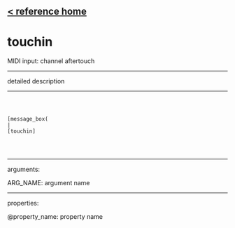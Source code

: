 [< reference home](ceammc_lib.html)
---

# touchin


MIDI input: channel aftertouch

---

detailed description
<br>


---


```



[message_box(                                 
|
[touchin]


            
```

---
arguments:

ARG_NAME: argument name<br>

---
properties:

@property_name: property name<br>

